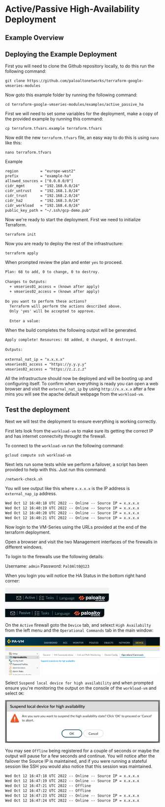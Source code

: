 # Active/Passive High-Availability Deployment

## Example Overview

## Deploying the Example Deployment

First you will need to clone the Github repository locally, to do this run the following command:

```shell
git clone https://github.com/paloaltonetworks/terraform-google-vmseries-modules
```

Now goto this example folder by running the following command:

```shell
cd terraform-google-vmseries-modules/examples/active_passive_ha
```

First we will need to set some variables for the deployment, make a copy of the provided example by running this command:

```shell
cp terraform.tfvars.example terraform.tfvars
```

Now edit the new `terraform.tfvars` file, an easy way to do this is using `nano` like this:
```shell
nano terraform.tfvars
```

Example 
```
region          = "europe-west2"
prefix          = "example-ha"
allowed_sources = ["0.0.0.0/0"]
cidr_mgmt       = "192.168.0.0/24"
cidr_untrust    = "192.168.1.0/24"
cidr_trust      = "192.168.2.0/24"
cidr_ha2        = "192.168.3.0/24"
cidr_workload   = "192.168.4.0/24"
public_key_path = "~/.ssh/gcp-demo.pub"
```


Now we're ready to start the deployment. First we need to initialize Terraform.

```shell
terraform init
```

Now you are ready to deploy the rest of the infrastructure:

```shell
terraform apply
```


When prompted review the plan and enter `yes` to proceed.

```
Plan: 68 to add, 0 to change, 0 to destroy.

Changes to Outputs:
  + vmseries01_access = (known after apply)
  + vmseries02_access = (known after apply)

Do you want to perform these actions?
  Terraform will perform the actions described above.
  Only 'yes' will be accepted to approve.

  Enter a value: 
```

When the build completes the following output will be generated.

```
Apply complete! Resources: 68 added, 0 changed, 0 destroyed.

Outputs:

external_nat_ip = "x.x.x.x"
vmseries01_access = "https://y.y.y.y"
vmseries02_access = "https://z.z.z.z"
```

All the infrastructure should now be deployed and will be booting up and configuring itself. To confirm when everything is ready you can open a web browser and visit the `external_nat_ip` by using `http://x.x.x.x` after a few mins you will see the apache default webpage from the `workload-vm`.

## Test the deployment

Next we will test the deployment to ensure everything is working correctly.

First lets look from the `workload-vm` to make sure its getting the correct IP and has internet connectvity throught the firewall.

To connect to the `workload-vm` run the following command:
```shell
gcloud compute ssh workload-vm
```

Next lets run some tests while we perform a failover, a script has been provided to help with this. Just run this command:

```shell
/network-check.sh
```

You will see output like this where `x.x.x.x` is the IP address is `external_nap_ip` address.
```
Wed Oct 12 16:40:18 UTC 2022 -- Online -- Source IP = x.x.x.x
Wed Oct 12 16:40:19 UTC 2022 -- Online -- Source IP = x.x.x.x
Wed Oct 12 16:40:20 UTC 2022 -- Online -- Source IP = x.x.x.x
Wed Oct 12 16:40:21 UTC 2022 -- Online -- Source IP = x.x.x.x
```

Now login to the VM-Series using the URLs provided at the end of the terraform deployment.

Open a browser and visit the two Management interfaces of the firewalls in different windows.

To login to the firewalls use the following details:

Username: `admin`
Password: `Pal0Alt0@123`

When you login you will notice the HA Status in the bottom right hand corner:

![img.png](images/img_0.png)

![img_1.png](images/img_1.png)

On the `Active` firewall goto the `Device` tab, and selexct `High Availabilty` from the left menu and the `Operational Commands` tab in the main window:

![img_2.png](images/img_2.png)

Select `Suspend local device for high availability` and when prompted ensure you're monitoring the output on the console of the `workload-vm` and select `OK`:

![img_3.png](images/img_3.png)

You may see `Offline` being registered for a couple of seconds or maybe the output will pause for a few seconds and continue. You will notice after the failover the Source IP is maintained, and if you were running a stateful session like SSH you would also notice that this session was maintained.

```
Wed Oct 12 16:47:18 UTC 2022 -- Online -- Source IP = x.x.x.x
Wed Oct 12 16:47:19 UTC 2022 -- Online -- Source IP = x.x.x.x
Wed Oct 12 16:47:21 UTC 2022 -- Offline
Wed Oct 12 16:47:22 UTC 2022 -- Offline
Wed Oct 12 16:47:23 UTC 2022 -- Online -- Source IP = x.x.x.x
Wed Oct 12 16:47:24 UTC 2022 -- Online -- Source IP = x.x.x.x
```

